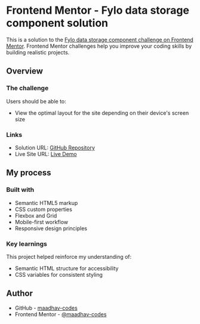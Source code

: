 # Frontend Mentor - Fylo data storage component solution

This is a solution to the [Fylo data storage component challenge on Frontend Mentor](https://www.frontendmentor.io/challenges/fylo-data-storage-component-1dZPRbV5n). Frontend Mentor challenges help you improve your coding skills by building realistic projects.

## Overview

### The challenge

Users should be able to:

- View the optimal layout for the site depending on their device's screen size

### Links

- Solution URL: [GitHub Repository](https://github.com/maadhav-codes/fm-fylo-data-storage-component-solution)
- Live Site URL: [Live Demo](https://maadhav-codes.github.io/fm-fylo-data-storage-component-solution/)

## My process

### Built with

- Semantic HTML5 markup
- CSS custom properties
- Flexbox and Grid
- Mobile-first workflow
- Responsive design principles

### Key learnings

This project helped reinforce my understanding of:

- Semantic HTML structure for accessibility
- CSS variables for consistent styling

## Author

- GitHub - [maadhav-codes](https://github.com/maadhav-codes)
- Frontend Mentor - [@maadhav-codes](https://www.frontendmentor.io/profile/maadhav-codes)
